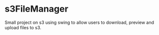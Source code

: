 # s3FileManager
Small project on s3 using swing to allow users to download, preview and upload files to s3.
